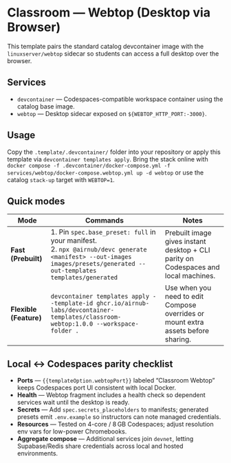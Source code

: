 # Classroom — Webtop (Desktop via Browser)

This template pairs the standard catalog devcontainer image with the `linuxserver/webtop` sidecar so students can access a full desktop over the browser.

## Services

- `devcontainer` — Codespaces-compatible workspace container using the catalog base image.
- `webtop` — Desktop sidecar exposed on `${WEBTOP_HTTP_PORT:-3000}`.

## Usage

Copy the `.template/.devcontainer/` folder into your repository or apply this template via `devcontainer templates apply`. Bring the stack online with `docker compose -f .devcontainer/docker-compose.yml -f services/webtop/docker-compose.webtop.yml up -d webtop` or use the catalog `stack-up` target with `WEBTOP=1`.

## Quick modes

| Mode | Commands | Notes |
| --- | --- | --- |
| **Fast (Prebuilt)** | 1. Pin `spec.base_preset: full` in your manifest.<br>2. `npx @airnub/devc generate <manifest> --out-images images/presets/generated --out-templates templates/generated` | Prebuilt image gives instant desktop + CLI parity on Codespaces and local machines. |
| **Flexible (Feature)** | `devcontainer templates apply --template-id ghcr.io/airnub-labs/devcontainer-templates/classroom-webtop:1.0.0 --workspace-folder .` | Use when you need to edit Compose overrides or mount extra assets before sharing. |

## Local ↔ Codespaces parity checklist

- **Ports** — `{{templateOption.webtopPort}}` labeled “Classroom Webtop” keeps Codespaces port UI consistent with local Docker.
- **Health** — Webtop fragment includes a health check so dependent services wait until the desktop is ready.
- **Secrets** — Add `spec.secrets_placeholders` to manifests; generated presets emit `.env.example` so instructors can note managed credentials.
- **Resources** — Tested on 4-core / 8 GB Codespaces; adjust resolution env vars for low-power Chromebooks.
- **Aggregate compose** — Additional services join `devnet`, letting Supabase/Redis share credentials across local and hosted environments.
